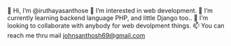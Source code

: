 👋 Hi, I’m @iruthayasanthose
👀 I’m interested in web development.
🌱 I’m currently learning backend language PHP, and little Django too..
💞️ I’m looking to collaborate with anybody for web devolpment things.
📫 You can reach me thru mail johnsanthosh69@gmail.com

